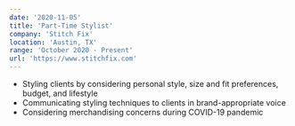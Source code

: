 ```yaml
---
date: '2020-11-05'
title: 'Part-Time Stylist'
company: 'Stitch Fix'
location: 'Austin, TX'
range: 'October 2020 - Present'
url: 'https://www.stitchfix.com'
---
```


- Styling clients by considering personal style, size and fit preferences, budget, and lifestyle
- Communicating styling techniques to clients in brand-appropriate voice
- Considering merchandising concerns during COVID-19 pandemic
